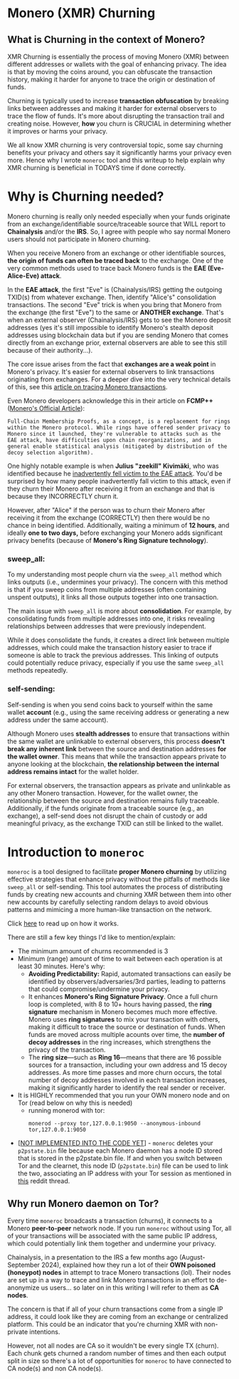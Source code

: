 # Monero (XMR) Churning

## What is Churning in the context of Monero?

XMR Churning is essentially the process of moving Monero (XMR) between different addresses or wallets with the goal of enhancing privacy. The idea is that by moving the coins around, you can obfuscate the transaction history, making it harder for anyone to trace the origin or destination of funds. 

Churning is typically used to increase **transaction obfuscation** by breaking links between addresses and making it harder for external observers to trace the flow of funds. It's more about disrupting the transaction trail and creating noise. However, **how** you churn is CRUCIAL in determining whether it improves or harms your privacy.

We all know XMR churning is very controversial topic, some say churning benefits your privacy and others say it significantly harms your privacy even more. Hence why I wrote `moneroc` tool and this writeup to help explain why XMR churning is beneficial in TODAYS time if done correctly.

# Why is Churning needed?

Monero churning is really only needed especially when your funds originate from an exchange/identifiable source/traceable source that WILL report to **Chainalysis** and/or the **IRS**. So, I agree with people who say normal Monero users should not participate in Monero churning.

When you receive Monero from an exchange or other identifiable sources, **the origin of funds can often be traced back** to the exchange. One of the very common methods used to trace back Monero funds is the **EAE (Eve-Alice-Eve) attack**. 

In the **EAE attack**, the first "Eve" is (Chainalysis/IRS) getting the outgoing TXID(s) from whatever exchange. Then, identify "Alice's" consolidation transactions. The second "Eve" trick is when you bring that Monero from the exchange (the first "Eve") to the same or **ANOTHER exchange**. That's when an external observer (Chainalysis/IRS) gets to see the Monero deposit addresses (yes it's still impossible to identify Monero's stealth deposit addresses using blockchain data but if you are sending Monero that comes directly from an exchange prior, external observers are able to see this still because of their authority...). 

The core issue arises from the fact that **exchanges are a weak point** in Monero's privacy. It's easier for external observers to link transactions originating from exchanges. For a deeper dive into the very technical details of this, see this [article on tracing Monero transactions](https://medium.com/@nbax/tracing-the-wannacry-2-0-monero-transactions-d8c1e5129dc1).

Even Monero developers acknowledge this in their article on **FCMP++** ([Monero's Official Article](https://www.getmonero.org/2024/04/27/fcmps.html)):

```
Full-Chain Membership Proofs, as a concept, is a replacement for rings within the Monero protocol. While rings have offered sender privacy to Monero since it launched, they're vulnerable to attacks such as the EAE attack, have difficulties upon chain reorganizations, and in general enable statistical analysis (mitigated by distribution of the decoy selection algorithm).
```

One highly notable example is when **Julius "zeekill" Kivimäki**, who was identified because he [inadvertently fell victim to the EAE attack](https://cointelegraph.com/news/finnish-authorities-traced-monero-vastaamo-hack). You'd be surprised by how many people inadvertently fall victim to this attack, even if they churn their Monero after receiving it from an exchange and that is because they INCORRECTLY churn it.

However, after "Alice" if the person was to churn their Monero after receiving it from the exchange (CORRECTLY) then there would be no chance in being identified. Additionally, waiting a minimum of **12 hours**, and ideally **one to two days,** before exchanging your Monero adds significant privacy benefits (because of **Monero's Ring Signature technology**). 

### sweep_all:
To my understanding most people churn via the `sweep_all` method which links outputs (i.e., undermines your privacy). The concern with this method is that if you sweep coins from multiple addresses (often containing unspent outputs), it links all those outputs together into one transaction.

The main issue with `sweep_all` is more about **consolidation**. For example, by consolidating funds from multiple addresses into one, it risks revealing relationships between addresses that were previously independent. 

While it does consolidate the funds, it creates a direct link between multiple addresses, which could make the transaction history easier to trace if someone is able to track the previous addresses. This linking of outputs could potentially reduce privacy, especially if you use the same `sweep_all` methods repeatedly.

### self-sending:

Self-sending is when you send coins back to yourself within the same wallet **account** (e.g., using the same receiving address or generating a new address under the same account).

Although Monero uses **stealth addresses** to ensure that transactions within the same wallet are unlinkable to external observers, this process **doesn't break any inherent link** between the source and destination addresses **for the wallet owner**. This means that while the transaction appears private to anyone looking at the blockchain, **the relationship between the internal address remains intact** for the wallet holder.

For external observers, the transaction appears as private and unlinkable as any other Monero transaction. However, for the wallet owner, the relationship between the source and destination remains fully traceable. Additionally, if the funds originate from a traceable source (e.g., an exchange), a self-send does not disrupt the chain of custody or add meaningful privacy, as the exchange TXID can still be linked to the wallet.

# Introduction to `moneroc`

`moneroc` is a tool designed to facilitate **proper Monero churning** by utilizing effective strategies that enhance privacy without the pitfalls of methods like `sweep_all` or self-sending. This tool automates the process of distributing funds by creating new accounts and churning XMR between them into other new accounts by carefully selecting random delays to avoid obvious patterns and mimicing a more human-like transaction on the network.

Click [here](https://github.com/antichainalysis/xmr-churner/blob/main/README.md#how-it-works) to read up on how it works.

There are still a few key things I'd like to mention/explain:
- The minimum amount of churns recommended is 3
- Minimum (range) amount of time to wait between each operation is at least 30 minutes. Here's why:
    * **Avoiding Predictability:** Rapid, automated transactions can easily be identified by observers/adversaries/3rd parties, leading to patterns that could compromise/undermine your privacy.
    * It enhances **Monero's Ring Signature Privacy**. Once a full churn loop is completed, with 8 to 10+ hours having passed, the **ring signature** mechanism in Monero becomes much more effective. Monero uses **ring signatures** to mix your transaction with others, making it difficult to trace the source or destination of funds. When funds are moved across multiple acounts over time, the **number of decoy addresses** in the ring increases, which strengthens the privacy of the transaction.
    * The **ring size**—such as **Ring 16**—means that there are 16 possible sources for a transaction, including your own address and 15 decoy addresses. As more time passes and more churn occurs, the total number of decoy addresses involved in each transaction increases, making it significantly harder to identify the real sender or receiver.
- It is HIGHLY recommended that you run your OWN monero node and on Tor (read below on why this is needed)
    * running monerod with tor:
        ```
        monerod --proxy tor,127.0.0.1:9050 --anonymous-inbound tor,127.0.0.1:9050
        ```
- [[NOT IMPLEMENTED INTO THE CODE YET](https://github.com/antichainalysis/xmr-churner/issues/1)] - `moneroc` deletes your `p2pstate.bin` file because each Monero daemon has a node ID stored that is stored in the p2pstate.bin file. If and when you switch between Tor and the clearnet, this node ID (`p2pstate.bin`) file can be used to link the two, associating an IP address with your Tor session as mentioned in [this](https://www.reddit.com/r/Monero/s/SgUICWOcuB) reddit thread.

## Why run Monero daemon on Tor?
Every time `moneroc` broadcasts a transaction (churns), it connects to a Monero **peer-to-peer** network node. If you run `moneroc` without using Tor, all of your transactions will be associated with the same public IP address, which could potentially link them together and undermine your privacy. 

Chainalysis, in a presentation to the IRS a few months ago (August-September 2024), explained how they run a lot of their **OWN poisoned (honeypot) nodes** in attempt to trace Monero transactions (lol). Their nodes are set up in a way to trace and link Monero transactions in an effort to de-anonymize us users... so later on in this writing I will refer to them as __CA nodes__.

The concern is that if all of your churn transactions come from a single IP address, it could look like they are coming from an exchange or centralized platform. This could be an indicator that you're churning XMR with non-private intentions.

However, not all nodes are CA so it wouldn't be every single TX (churn). Each chunk gets churned a random number of times and then each output split in size so there's a lot of opportunities for `moneroc` to have connected to CA node(s) and non CA node(s).
